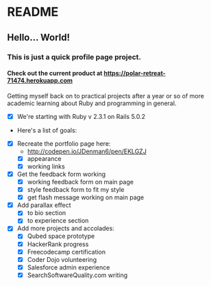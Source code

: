 # README

## Hello... World!
### This is just a quick profile page project.

#### Check out the current product at https://polar-retreat-71474.herokuapp.com

Getting myself back on to practical projects after a year or so of more
academic learning about Ruby and programming in general.

* [x] We're starting with Ruby v 2.3.1 on  Rails 5.0.2
* Here's a list of goals:
* [x] Recreate the portfolio page here:
  - http://codepen.io/JDenman6/pen/EKLGZJ
  - [x] appearance
  - [x] working links
* [x] Get the feedback form working
  - [x] working feedback form on main page
  - [x] style feedback form to fit my style
  - [x] get flash message working on main page
* [x] Add parallax effect
  - [x] to bio section
  - [x] to experience section
* [x] Add more projects and accolades:
  - [x] Qubed space prototype
  - [x] HackerRank progress
  - [x] Freecodecamp certification
  - [x] Coder Dojo volunteering
  - [x] Salesforce admin experience
  - [x] SearchSoftwareQuality.com writing
